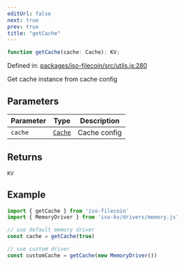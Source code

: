 ```yaml
---
editUrl: false
next: true
prev: true
title: "getCache"
---
```


```ts
function getCache(cache: Cache): KV;
```

Defined in: [packages/iso-filecoin/src/utils.js:280](https://github.com/hugomrdias/filecoin/blob/main/packages/iso-filecoin/src/utils.js#L280)

Get cache instance from cache config

## Parameters

| Parameter | Type | Description |
| ------ | ------ | ------ |
| `cache` | [`Cache`](/api/iso-filecoin/types/type-aliases/cache/) | Cache config |

## Returns

`KV`

## Example

```js
import { getCache } from 'iso-filecoin'
import { MemoryDriver } from 'iso-kv/drivers/memory.js'

// use default memory driver
const cache = getCache(true)

// use custom driver
const customCache = getCache(new MemoryDriver())
```
